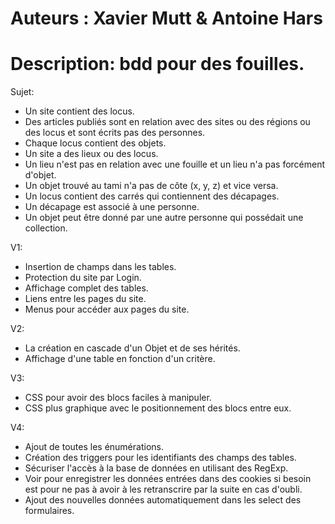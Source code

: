 Auteurs : Xavier Mutt & Antoine Hars
====================================
Description: bdd pour des fouilles.
====================================

Sujet:
- Un site contient des locus.
- Des articles publiés sont en relation avec des sites ou des régions ou des locus et sont écrits pas des personnes.
- Chaque locus contient des objets.
- Un site a des lieux ou des locus.
- Un lieu n'est pas en relation avec une fouille et un lieu n'a pas forcément d'objet.
- Un objet trouvé au tami n'a pas de côte (x, y, z) et vice versa.
- Un locus contient des carrés qui contiennent des décapages.
- Un décapage est associé à une personne.
- Un objet peut être donné par une autre personne qui possédait une collection.


V1:
- Insertion de champs dans les tables.
- Protection du site par Login.
- Affichage complet des tables.
- Liens entre les pages du site.
- Menus pour accéder aux pages du site.


V2:
- La création en cascade d'un Objet et de ses hérités.
- Affichage d'une table en fonction d'un critère.


V3:
- CSS pour avoir des blocs faciles à manipuler.
- CSS plus graphique avec le positionnement des blocs entre eux.


V4:
- Ajout de toutes les énumérations.
- Création des triggers pour les identifiants des champs des tables.
- Sécuriser l'accès à la base de données en utilisant des RegExp.
- Voir pour enregistrer les données entrées dans des cookies si besoin est pour ne pas à avoir à les retranscrire par la suite en cas d'oubli.
- Ajout des nouvelles données automatiquement dans les select des formulaires.

